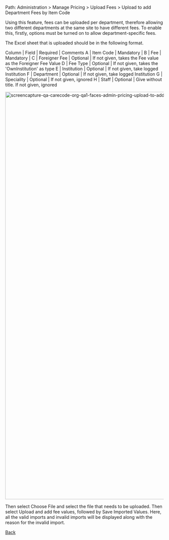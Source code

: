 Path: Administration > Manage Pricing > Upload Fees > Upload to add Department Fees by Item Code

Using this feature, fees can be uploaded per department, therefore allowing two different departments at the same site to have different fees. To enable this, firstly, options must be turned on to allow department-specific fees.

The Excel sheet that is uploaded should be in the following format.

Column | Field           | Required  | Comments
A      | Item Code       | Mandatory |
B      | Fee             | Mandatory |
C      | Foreigner Fee   | Optional  | If not given, takes the Fee value as the Foreigner Fee Value
D      | Fee Type        | Optional  | If not given, takes the 'OwnInstitution' as type
E      | Institution     | Optional  | If not given, take logged Institution
F      | Department      | Optional  | If not given, take logged Institution
G      | Speciality      | Optional  | If not given, ignored
H      | Staff           | Optional  | Give without title. If not given, ignored

<img width="1932" height="1293" alt="screencapture-qa-carecode-org-qa1-faces-admin-pricing-upload-to-add-department-fees-by-item-code-xhtml-2025-07-23-08_18_34" src="https://github.com/user-attachments/assets/2f97248c-4e46-4759-8b0f-8e28179abe80" />

Then select Choose File and select the file that needs to be uploaded. Then select Upload and add fee values, followed by Save Imported Values. Here, all the valid imports and invalid imports will be displayed along with the reason for the invalid import.



[Back](https://github.com/hmislk/hmis/wiki/Manage-Pricing)
